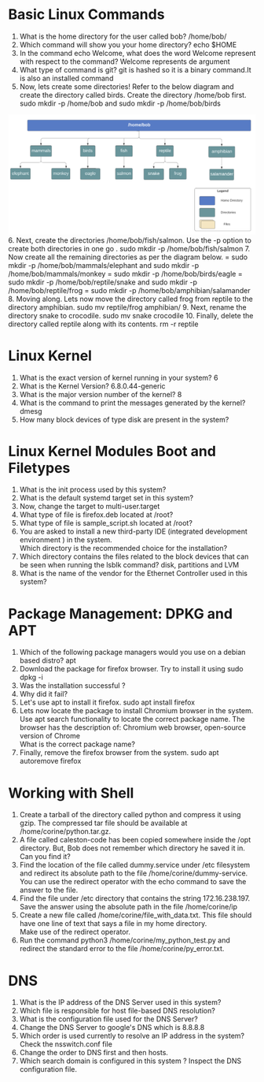 # Basic Linux Commands
1. What is the home directory for the user called bob? 
/home/bob/
2. Which command will show you your home directory? echo $HOME
3. In the command echo Welcome, what does the word Welcome represent with respect to the command?   Welcome represents de argument 
4. What type of command is git? git is hashed so it is a binary command.It is also an installed command
5. Now, lets create some directories! Refer to the below diagram and create the directory called birds. Create the directory /home/bob first.   
sudo mkdir -p /home/bob  and  sudo mkdir -p /home/bob/birds	

![dir](caleston_dir1.png)
6. Next, create the directories /home/bob/fish/salmon.
Use the -p option to create both directories in one go .   sudo mkdir -p /home/bob/fish/salmon
7. Now create all the remaining directories as per the diagram below.
= sudo mkdir -p /home/bob/mammals/elephant   and   sudo mkdir -p /home/bob/mammals/monkey
= sudo mkdir -p /home/bob/birds/eagle
= sudo mkdir -p /home/bob/reptile/snake  and  sudo mkdir -p /home/bob/reptile/frog
= sudo mkdir -p /home/bob/amphibian/salamander
8. Moving along. Lets now move the directory called frog from reptile to the directory amphibian. sudo mv reptile/frog amphibian/
9. Next, rename the directory snake to crocodile. sudo mv snake crocodile
10. Finally, delete the directory called reptile along with its contents. rm -r reptile

# Linux Kernel
1. What is the exact version of kernel running in your system? 6
2. What is the Kernel Version? 6.8.0.44-generic
3. What is the major version number of the kernel? 8
4. What is the command to print the messages generated by the kernel? dmesg
5. How many block devices of type disk are present in the system?

# Linux Kernel Modules Boot and Filetypes
1. What is the init process used by this system? 
2. What is the default systemd target set in this system?
3. Now, change the target to multi-user.target
4. What type of file is firefox.deb located at /root?
5. What type of file is sample_script.sh located at /root?
6. You are asked to install a new third-party IDE (integrated development environment ) in the system.  
Which directory is the recommended choice for the installation?
7. Which directory contains the files related to the block devices that can be seen when running the lsblk command? disk, partitions and LVM
8. What is the name of the vendor for the Ethernet Controller used in this system?

# Package Management: DPKG and APT
1. Which of the following package managers would you use on a debian based distro? apt
2. Download the package for firefox browser. 
Try to install it using sudo dpkg -i
3. Was the installation successful ?
4. Why did it fail?
5. Let's use apt to install it firefox. sudo apt install firefox
6. Lets now locate the package to install Chromium browser in the system.  
Use apt search functionality to locate the correct package name.
The browser has the description of: Chromium web browser, open-source version of Chrome  
What is the correct package name?
7. Finally, remove the firefox browser from the system. sudo apt autoremove firefox

# Working with Shell
1. Create a tarball of the directory called python and compress it using gzip. The compressed tar file should be available at /home/corine/python.tar.gz.  
2. A file called caleston-code has been copied somewhere inside the /opt directory. But, Bob does not remember which directory he saved it in.  
Can you find it?  
3. Find the location of the file called dummy.service under /etc filesystem and redirect its absolute path to the file /home/corine/dummy-service.  
You can use the redirect operator with the echo command to save the answer to the file. 
4. Find the file under /etc directory that contains the string 172.16.238.197. Save the answer using the absolute path in the file /home/corine/ip  
5. Create a new file called /home/corine/file_with_data.txt. This file should have one line of text that says a file in my home directory.  
Make use of the redirect operator.  
6. Run the command python3 /home/corine/my_python_test.py and redirect the standard error to the file /home/corine/py_error.txt.

# DNS
1. What is the IP address of the DNS Server used in this system?
2. Which file is responsible for host file-based DNS resolution?
3. What is the configuration file used for the DNS Server?
4. Change the DNS Server to google's DNS which is 8.8.8.8
5. Which order is used currently to resolve an IP address in the system?  
Check the nsswitch.conf file
6. Change the order to DNS first and then hosts.
7. Which search domain is configured in this system ? 
Inspect the DNS configuration file.

